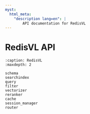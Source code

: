 ```yaml
---
myst:
  html_meta:
    "description lang=en": |
        API documentation for RedisVL
---
```


# RedisVL API

```{toctree}
:caption: RedisVL
:maxdepth: 2

schema
searchindex
query
filter
vectorizer
reranker
cache
session_manager
router
```

